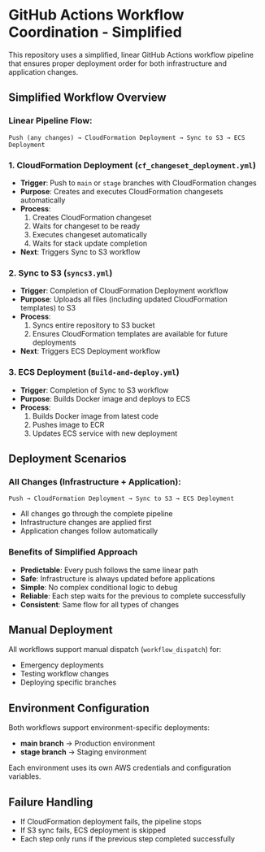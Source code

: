 # GitHub Actions Workflow Coordination - Simplified

This repository uses a simplified, linear GitHub Actions workflow pipeline that ensures proper deployment order for both infrastructure and application changes.

## Simplified Workflow Overview

### Linear Pipeline Flow:
```
Push (any changes) → CloudFormation Deployment → Sync to S3 → ECS Deployment
```

### 1. CloudFormation Deployment (`cf_changeset_deployment.yml`)
- **Trigger**: Push to `main` or `stage` branches with CloudFormation changes
- **Purpose**: Creates and executes CloudFormation changesets automatically
- **Process**:
  1. Creates CloudFormation changeset
  2. Waits for changeset to be ready
  3. Executes changeset automatically
  4. Waits for stack update completion
- **Next**: Triggers Sync to S3 workflow

### 2. Sync to S3 (`syncs3.yml`)
- **Trigger**: Completion of CloudFormation Deployment workflow
- **Purpose**: Uploads all files (including updated CloudFormation templates) to S3
- **Process**:
  1. Syncs entire repository to S3 bucket
  2. Ensures CloudFormation templates are available for future deployments
- **Next**: Triggers ECS Deployment workflow

### 3. ECS Deployment (`Build-and-deploy.yml`)
- **Trigger**: Completion of Sync to S3 workflow
- **Purpose**: Builds Docker image and deploys to ECS
- **Process**:
  1. Builds Docker image from latest code
  2. Pushes image to ECR
  3. Updates ECS service with new deployment

## Deployment Scenarios

### All Changes (Infrastructure + Application):
```
Push → CloudFormation Deployment → Sync to S3 → ECS Deployment
```
- All changes go through the complete pipeline
- Infrastructure changes are applied first
- Application changes follow automatically

### Benefits of Simplified Approach

- **Predictable**: Every push follows the same linear path
- **Safe**: Infrastructure is always updated before applications
- **Simple**: No complex conditional logic to debug
- **Reliable**: Each step waits for the previous to complete successfully
- **Consistent**: Same flow for all types of changes

## Manual Deployment

All workflows support manual dispatch (`workflow_dispatch`) for:
- Emergency deployments
- Testing workflow changes
- Deploying specific branches

## Environment Configuration

Both workflows support environment-specific deployments:
- **main branch** → Production environment
- **stage branch** → Staging environment

Each environment uses its own AWS credentials and configuration variables.

## Failure Handling

- If CloudFormation deployment fails, the pipeline stops
- If S3 sync fails, ECS deployment is skipped
- Each step only runs if the previous step completed successfully
